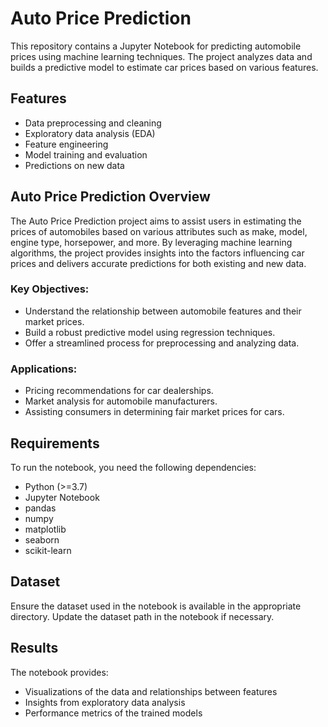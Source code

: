 # Auto Price Prediction

This repository contains a Jupyter Notebook for predicting automobile prices using machine learning techniques. The project analyzes data and builds a predictive model to estimate car prices based on various features.

## Features

- Data preprocessing and cleaning
- Exploratory data analysis (EDA)
- Feature engineering
- Model training and evaluation
- Predictions on new data

## Auto Price Prediction Overview

The Auto Price Prediction project aims to assist users in estimating the prices of automobiles based on various attributes such as make, model, engine type, horsepower, and more. By leveraging machine learning algorithms, the project provides insights into the factors influencing car prices and delivers accurate predictions for both existing and new data.

### Key Objectives:

- Understand the relationship between automobile features and their market prices.
- Build a robust predictive model using regression techniques.
- Offer a streamlined process for preprocessing and analyzing data.

### Applications:

- Pricing recommendations for car dealerships.
- Market analysis for automobile manufacturers.
- Assisting consumers in determining fair market prices for cars.

## Requirements

To run the notebook, you need the following dependencies:

- Python (>=3.7)
- Jupyter Notebook
- pandas
- numpy
- matplotlib
- seaborn
- scikit-learn

## Dataset

Ensure the dataset used in the notebook is available in the appropriate directory. Update the dataset path in the notebook if necessary.

## Results

The notebook provides:

- Visualizations of the data and relationships between features
- Insights from exploratory data analysis
- Performance metrics of the trained models

